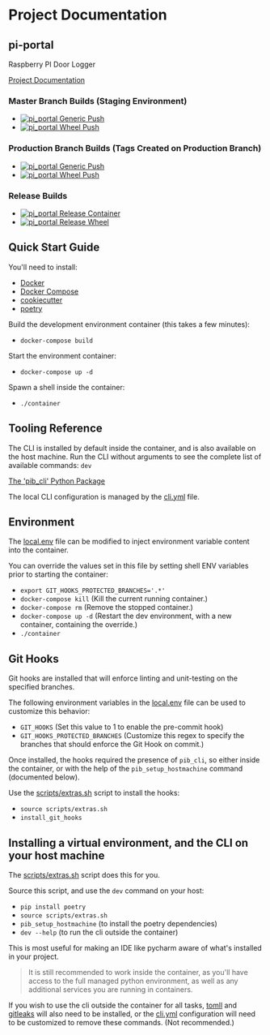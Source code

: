 # Project Documentation

## pi-portal

Raspberry PI Door Logger

[Project Documentation](https://pi_portal.readthedocs.io/)

### Master Branch Builds (Staging Environment)
- [![pi_portal Generic Push](https://github.com/niall-byrne/pi_portal/workflows/pi_portal-push-generic/badge.svg?branch=master)](https://github.com/niall-byrne/pi_portal/actions)
- [![pi_portal Wheel Push](https://github.com/niall-byrne/pi_portal/workflows/pi_portal-push-wheel/badge.svg?branch=master)](https://github.com/niall-byrne/pi_portal/actions)

### Production Branch Builds (Tags Created on Production Branch)
- [![pi_portal Generic Push](https://github.com/niall-byrne/pi_portal/workflows/pi_portal-push-generic/badge.svg?branch=production)](https://github.com/niall-byrne/pi_portal/actions)
- [![pi_portal Wheel Push](https://github.com/niall-byrne/pi_portal/workflows/pi_portal-push-wheel/badge.svg?branch=production)](https://github.com/niall-byrne/pi_portal/actions)

### Release Builds
- [![pi_portal Release Container](https://github.com/niall-byrne/pi_portal/workflows/pi_portal-release-container/badge.svg)](https://github.com/niall-byrne/pi_portal/actions)
- [![pi_portal Release Wheel](https://github.com/niall-byrne/pi_portal/workflows/pi_portal-release-wheel/badge.svg)](https://github.com/niall-byrne/pi_portal/actions)

## Quick Start Guide

You'll need to install:
 - [Docker](https://www.docker.com/) 
 - [Docker Compose](https://docs.docker.com/compose/install/)
 - [cookiecutter](https://cookiecutter.readthedocs.io/en/latest/)
 - [poetry](https://python-poetry.org/)

Build the development environment container (this takes a few minutes):
- `docker-compose build`

Start the environment container:
- `docker-compose up -d`

Spawn a shell inside the container:
- `./container`

## Tooling Reference
The CLI is installed by default inside the container, and is also available on the host machine.
Run the CLI without arguments to see the complete list of available commands: `dev`

[The 'pib_cli' Python Package](https://pypi.org/project/pib-cli/)

The local CLI configuration is managed by the [cli.yml](./assets/cli.yml) file.

## Environment
The [local.env](./assets/local.env) file can be modified to inject environment variable content into the container.

You can override the values set in this file by setting shell ENV variables prior to starting the container:
- `export GIT_HOOKS_PROTECTED_BRANCHES='.*'`
- `docker-compose kill` (Kill the current running container.)
- `docker-compose rm` (Remove the stopped container.)
- `docker-compose up -d` (Restart the dev environment, with a new container, containing the override.)
- `./container`

## Git Hooks
Git hooks are installed that will enforce linting and unit-testing on the specified branches.

The following environment variables in the  [local.env](./assets/local.env) file can be used to customize this behavior:
- `GIT_HOOKS` (Set this value to 1 to enable the pre-commit hook)
- `GIT_HOOKS_PROTECTED_BRANCHES` (Customize this regex to specify the branches that should enforce the Git Hook on commit.)

Once installed, the hooks required the presence of `pib_cli`, so either inside the container, or with the help of the `pib_setup_hostmachine` command (documented below). 

Use the [scripts/extras.sh](scripts/extras.sh) script to install the hooks:

- `source scripts/extras.sh`
- `install_git_hooks`

## Installing a virtual environment, and the CLI on your host machine

The [scripts/extras.sh](scripts/extras.sh) script does this for you.

Source this script, and use the `dev` command on your host:
- `pip install poetry`
- `source scripts/extras.sh`
- `pib_setup_hostmachine` (to install the poetry dependencies)  
- `dev --help` (to run the cli outside the container)

This is most useful for making an IDE like pycharm aware of what's installed in your project.

> It is still recommended to work inside the container, as you'll have access to the full managed python environment, 
> as well as any additional services you are running in containers.  

If you wish to use the cli outside the container for all tasks, [tomll](https://github.com/pelletier/go-toml) and [gitleaks](https://github.com/zricethezav/gitleaks) will also need to be installed, or the [cli.yml](./assets/cli.yml) configuration will need to be customized to remove these commands. (Not recommended.)
